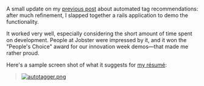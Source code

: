 A small update on my <a href="http://threebrothers.org/brendan/blog/index.php/2007/03/06/automated-tag-recommendations/">previous post</a> about automated tag recommendations: after much refinement, I slapped together a rails application to demo the functionality.

It worked very well, especially considering the short amount of time spent on development.  People at Jobster were impressed by it, and it won the "People's Choice" award for our innovation week demos&mdash;that made me rather proud.

Here's a sample screen shot of what it suggests for <a href="http://threebrothers.org/brendan/resume/">my r&eacute;sum&eacute;</a>:

<blockquote><a href='http://threebrothers.org/brendan/blog/wp-content/uploads/2007/03/autotagger.png' title='autotagger.png'><img src='http://threebrothers.org/brendan/blog/wp-content/uploads/2007/03/autotagger.thumbnail.png' alt='autotagger.png' /></a></blockquote>
